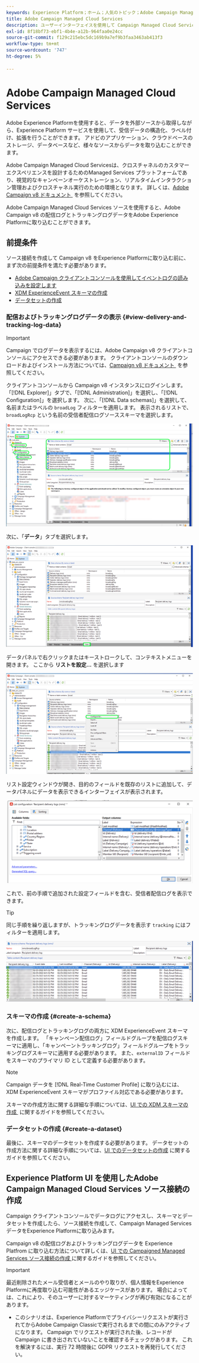 ```yaml
---
keywords: Experience Platform；ホーム；人気のトピック；Adobe Campaign Managed Cloud Services;campaign;campaign managed services
title: Adobe Campaign Managed Cloud Services
description: ユーザーインターフェイスを使用して Campaign Managed Cloud Services をExperience Platformに接続する方法について説明します
exl-id: 8f18bf73-ebf1-4b4e-a12b-964faa0e24cc
source-git-commit: f129c215ebc5dc169b9a7ef9b3faa3463ab413f3
workflow-type: tm+mt
source-wordcount: '747'
ht-degree: 5%

---
```


# Adobe Campaign Managed Cloud Services

Adobe Experience Platformを使用すると、データを外部ソースから取得しながら、Experience Platform サービスを使用して、受信データの構造化、ラベル付け、拡張を行うことができます。 アドビのアプリケーション、クラウドベースのストレージ、データベースなど、様々なソースからデータを取り込むことができます。

Adobe Campaign Managed Cloud Servicesは、クロスチャネルのカスタマーエクスペリエンスを設計するためのManaged Services プラットフォームであり、視覚的なキャンペーンオーケストレーション、リアルタイムインタラクション管理およびクロスチャネル実行のための環境となります。 詳しくは、[Adobe Campaign v8 ドキュメント &#x200B;](https://experienceleague.adobe.com/docs/campaign/campaign-v8/campaign-home.html?lang=ja) を参照してください。

Adobe Campaign Managed Cloud Services ソースを使用すると、Adobe Campaign v8 の配信ログとトラッキングログデータをAdobe Experience Platformに取り込むことができます。

## 前提条件

ソース接続を作成して Campaign v8 をExperience Platformに取り込む前に、まず次の前提条件を満たす必要があります。

* [Adobe Campaign クライアントコンソールを使用してイベントログの読み込みを設定します](#view-delivery-and-tracking-log-data)
* [XDM ExperienceEvent スキーマの作成](#create-a-schema)
* [データセットの作成](#create-a-dataset)

### 配信およびトラッキングログデータの表示 {#view-delivery-and-tracking-log-data}

>[!IMPORTANT]
>
>Campaign でログデータを表示するには、Adobe Campaign v8 クライアントコンソールにアクセスできる必要があります。 クライアントコンソールのダウンロードおよびインストール方法については、[Campaign v8 ドキュメント &#x200B;](https://experienceleague.adobe.com/docs/campaign/campaign-v8/deploy/connect.html?lang=ja) を参照してください。

クライアントコンソールから Campaign v8 インスタンスにログインします。 「[!DNL Explorer]」タブで、「[!DNL Administration]」を選択し、「[!DNL Configuration]」を選択します。 次に、「[!DNL Data schemas]」を選択して、名前またはラベルの `broadLog` フィルターを適用します。 表示されるリストで、`broadLogRcp` という名前の受信者配信ログソーススキーマを選択します。

![&#x200B; エクスプローラタブが選択されたAdobe Campaign v8 クライアントコンソールでは、管理、設定、データスキーマノードが展開され、フィルタリングが「broad」に設定されています。](./images/campaign/explorer.png)

次に、「**データ**」タブを選択します。

![&#x200B; 「データ」タブが選択されたAdobe Campaign v8 クライアントコンソール &#x200B;](./images/campaign/data.png)

データパネルで右クリックまたはキーストロークして、コンテキストメニューを開きます。 ここから **リストを設定…** を選択します

![&#x200B; コンテキストメニューが開き、「リストを設定」オプションが選択されているAdobe Campaign v8 クライアントコンソール &#x200B;](./images/campaign/configure.png)

リスト設定ウィンドウが開き、目的のフィールドを既存のリストに追加して、データパネルにデータを表示できるインターフェイスが表示されます。

![&#x200B; 表示可能な受信者配信ログの設定のリスト &#x200B;](./images/campaign/list-configuration.png)

これで、前の手順で追加された設定フィールドを含む、受信者配信ログを表示できます。

>[!TIP]
>
>同じ手順を繰り返しますが、トラッキングログデータを表示す `tracking` にはフィルターを適用します。

![&#x200B; 最終変更名、配信チャネル、内部配信名、ラベルの情報と共に表示される受信者配信ログ &#x200B;](./images/campaign/recipient-delivery-logs.png)

### スキーマの作成 {#create-a-schema}

次に、配信ログとトラッキングログの両方に XDM ExperienceEvent スキーマを作成します。 「キャンペーン配信ログ」フィールドグループを配信ログスキーマに適用し、「キャンペーントラッキングログ」フィールドグループをトラッキングログスキーマに適用する必要があります。 また、`externalID` フィールドをスキーマのプライマリ ID として定義する必要があります。

>[!NOTE]
>
>Campaign データを [!DNL Real-Time Customer Profile] に取り込むには、XDM ExperienceEvent スキーマがプロファイル対応である必要があります。

スキーマの作成方法に関する詳細な手順については、[UI での XDM スキーマの作成 &#x200B;](../../../xdm/tutorials/create-schema-ui.md) に関するガイドを参照してください。

### データセットの作成 {#create-a-dataset}

最後に、スキーマのデータセットを作成する必要があります。 データセットの作成方法に関する詳細な手順については、[UI でのデータセットの作成 &#x200B;](../../../catalog/datasets/user-guide.md) に関するガイドを参照してください。

## Experience Platform UI を使用したAdobe Campaign Managed Cloud Services ソース接続の作成

Campaign クライアントコンソールでデータログにアクセスし、スキーマとデータセットを作成したら、ソース接続を作成して、Campaign Managed Services データをExperience Platformに取り込みます。

Campaign v8 の配信ログおよびトラッキングログデータを Experience Platfrom に取り込む方法について詳しくは、[UI での Campaigned Managed Services ソース接続の作成 &#x200B;](../../tutorials/ui/create/adobe-applications/campaign.md) に関するガイドを参照してください。

>[!IMPORTANT]
>
>最近削除されたメール受信者とメールのやり取りが、個人情報をExperience Platformに再度取り込む可能性があるエッジケースがあります。 場合によっては、これにより、そのユーザーに対するマーケティングが再び有効になることがあります。
>
>* このシナリオは、Experience Platformでプライバシーリクエストが実行されてからAdobe Campaign Classicで実行されるまでの間にのみアクティブになります。 Campaign でリクエストが実行された後、レコードが Campaign に書き出されていないことを確認するチェックがあります。 これを解決するには、実行 72 時間後に GDPR リクエストを再発行してください。
